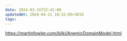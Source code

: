 ```yaml
---
date: 2024-03-31T22:41:00
updatedAt: 2024-04-21 18:32:05+3010
tags: 
---
```

https://martinfowler.com/bliki/AnemicDomainModel.html